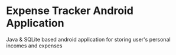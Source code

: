 # Expense Tracker Android Application
 Java & SQLite based android application for storing user's personal incomes and expenses
